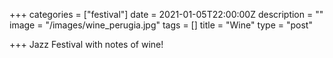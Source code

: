 +++
categories = ["festival"]
date = 2021-01-05T22:00:00Z
description = ""
image = "/images/wine_perugia.jpg"
tags = []
title = "Wine"
type = "post"

+++
Jazz Festival with notes of wine!